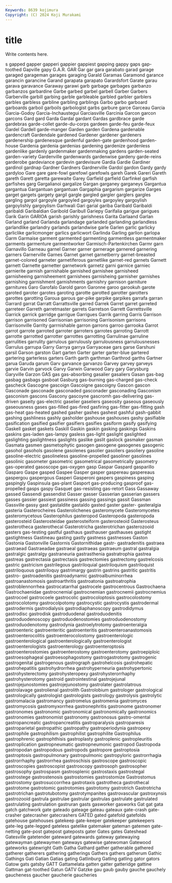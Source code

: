 ```yaml
---
Keywords: 8639 kojimura
Copyright: (C) 2024 Koji Murakami
---
```


# title

Write contents here.



s gapped gapper gapperi gappier gappiest gapping gappy gaps
gap-toothed Gapville gapy G.A.R. GAR Gar gar gara garabato garad
garage garaged garageman garages garaging Garald Garamas Garamond garance garancin
garancine Garand garapata garapato Garardsfort Garate garau garava garavance Garaway
garawi garb garbage garbages garbanzo garbanzos garbardine Garbe garbed garbel
garbell Garber Garbers Garberville garbill garbing garble garbleable garbled garbler
garblers garbles garbless garbline garbling garblings Garbo garbo garboard garboards
garboil garboils garbologist garbs garbure garce Garceau Garcia Garcia-Godoy Garcia-Inchaustegui
Garciasville Garcinia Garcon garcon garcons Gard gard Garda Gardal gardant
Gardas gardbrace garde gardebras garde-collet garde-du-corps gardeen garde-feu garde-feux Gardel
Gardell garde-manger Garden garden Gardena gardenable gardencraft Gardendale gardened Gardener
gardener gardeners gardenership gardenesque gardenful garden-gate gardenhood garden-house Gardenia gardenia
gardenias gardening gardenize gardenless gardenlike gardenly gardenmaker gardenmaking gardens garden-seated
garden-variety Gardenville gardenwards gardenwise gardeny garde-reins garderobe gardeviance gardevin gardevisure
Gardia Gardie Gardiner gardinol gardnap Gardner Gardners Gardnerville Gardol gardon
Gardy gardy gardyloo Gare gare gare-fowl garefowl garefowls gareh Garek
Gareri Gareth gareth Garett garetta garewaite Garey Garfield garfield Garfinkel
garfish garfishes garg Gargalianoi gargalize Gargan garganey garganeys Gargantua gargantua
Gargantuan gargantuan Gargaphia gargarism gargarize Garges garget gargets gargety gargil
gargle gargled gargler garglers gargles gargling gargol gargoyle gargoyled gargoyles
gargoyley gargoylish gargoylishly gargoylism Garhwali Gari garial gariba Garibald Garibaldi
garibaldi Garibaldian Garibold Garibull Gariepy Garifalia garigue garigues Garik Garin
GARIOA garish garishly garishness Garita Garlaand Garlan Garland garland Garlanda
garlandage garlanded garlanding garlandless garlandlike garlandry garlands garlandwise garle Garlen
garlic garlicky garliclike garlicmonger garlics garlicwort Garlinda Garling garlion garlopa
Garm Garmaise garment garmented garmenting garmentless garmentmaker garments garmenture garmentworker
Garmisch-Partenkirchen Garmr garn Garnavillo Garneau garnel Garner garner garnerage garnered
garnering garners Garnerville Garnes Garnet garnet garnetberry garnet-breasted garnet-colored garneter
garnetiferous garnetlike garnet-red garnets Garnett garnett Garnette garnetter garnetwork garnetz
garni garnice garniec garnierite garnish garnishable garnished garnishee garnisheed garnisheeing
garnisheement garnishees garnisheing garnisher garnishes garnishing garnishment garnishments garnishry garnison
garniture garnitures Garo Garofalo Garold garon Garonne garoo garookuh garote
garoted garoter garotes garoting garotte garotted garotter garotters garottes garotting
Garoua garous gar-pike garpike garpikes garrafa garran Garrard garrat Garratt
Garrattsville garred Garrek Garret garret garreted garreteer Garreth garretmaster garrets
Garretson Garrett Garrettsville Garrick garrick garridge garrigue Garrigues Garrik garring
Garris Garrison garrison garrisoned Garrisonian garrisoning Garrisonism garrisons Garrisonville Garrity
garrnishable garron garrons garroo garrooka Garrot garrot garrote garroted garroter
garroters garrotes garroting Garrott garrotte garrotted garrotter garrottes garrotting Garrulinae
garruline garrulities garrulity garrulous garrulously garrulousness garrulousnesses Garrulus garrupa Garry
Garrya garrya Garryaceae gars garse Garshuni garsil Garson garston Gart
garten Garter garter garter-blue gartered gartering garterless garters Garth garth
garthman Garthrod garths Gartner garua Garuda garum Garv garvance garvanzo
Garvey garvey garveys garvie Garvin garvock Garvy Garwin Garwood Gary
gary Garysburg Garyville Garzon GAS gas gas-absorbing gasalier gasaliers Gasan
gas-bag gasbag gasbags gasboat Gasburg gas-burning gas-charged gas-check gascheck Gascogne
gascoign Gascoigne gascoigny Gascon gascon Gasconade gasconade gasconaded gasconader gasconading
Gasconism gasconism gascons Gascony gascoyne gascromh gas-delivering gas-driven gaseity gas-electric
gaselier gaseliers gaseosity gaseous gaseously gaseousness gases gas-filled gas-fired gasfiring
gas-fitter gas-fitting gash gas-heat gas-heated gashed gasher gashes gashest gashful
gash-gabbit gashing gashliness gashly gasholder gashouse gashouses gashy gasifiable gasification
gasified gasifier gasifiers gasifies gasiform gasify gasifying Gaskell gasket gaskets
Gaskill Gaskin gaskin gasking gaskings Gaskins gaskins gas-laden gas-lampy gasless
gas-light gaslight gaslighted gaslighting gaslightness gaslights gaslike gaslit gaslock gasmaker
gasman Gasmata gasmen gasmetophytic gasogen gasogene gasogenes gasogenic gasohol gasohols
gasolene gasolenes gasolier gasoliers gasoliery gasoline gasoline-electric gasolineless gasoline-propelled gasoliner
gasolines gasolinic gasometer gasometric gasometrical gasometrically gasometry gas-operated gasoscope gas-oxygen
gasp Gaspar Gaspard gasparillo Gasparo Gaspe gasped Gaspee Gasper gasper
gaspereau gaspereaus gaspergou gaspergous Gasperi Gasperoni gaspers gaspiness gasping gaspingly
Gaspinsula gas-plant Gasport gas-producing gasproof gas-propelled gasps gaspy Gasquet gas-resisting
gas-retort Gass Gassaway gassed Gassendi gassendist Gasser gasser Gasserian gasserian
gassers gasses gassier gassiest gassiness gassing gassings gassit Gassman Gassville
gassy gast gastaldite gastaldo gasted gaster gaster- gasteralgia gasteria Gasterocheires
Gasterolichenes gasteromycete Gasteromycetes gasteromycetous Gasterophilus gasteropod Gasteropoda gasteropoda gasterosteid Gasterosteidae
gasterosteiform gasterosteoid Gasterosteus gasterotheca gasterothecal Gasterotricha gasterotrichan gasterozooid gasters gas-testing
gastful gasthaus gasthauser gasthauses gastight gastightness Gastineau gasting gastly gastness
gastnesses Gaston Gastonia Gastonville Gastornis Gastornithidae gastr- gastradenitis gastraea gastraead
Gastraeadae gastraeal gastraeas gastraeum gastral gastralgia gastralgic gastralgy gastraneuria gastrasthenia
gastratrophia gastrea gastreas gastrectasia gastrectasis gastrectomies gastrectomy gastrelcosis gastric gastricism
gastrilegous gastriloquial gastriloquism gastriloquist gastriloquous gastriloquy gastrimargy gastrin gastrins gastritic
gastritis gastro- gastroadenitis gastroadynamic gastroalbuminorrhea gastroanastomosis gastroarthritis gastroatonia gastroatrophia gastroblennorrhea
gastrocatarrhal gastrocele gastrocentrous Gastrochaena Gastrochaenidae gastrocnemial gastrocnemian gastrocnemii gastrocnemius gastrocoel
gastrocoele gastrocolic gastrocoloptosis gastrocolostomy gastrocolotomy gastrocolpotomy gastrocystic gastrocystis gastrodermal gastrodermis
gastrodialysis gastrodiaphanoscopy gastrodidymus gastrodisc gastrodisk gastroduodenal gastroduodenitis gastroduodenoscopy gastroduodenostomies gastroduodenostomy
gastroduodenotomy gastrodynia gastroelytrotomy gastroenteralgia gastroenteric gastroenteritic gastroenteritis gastroenteroanastomosis gastroenterocolitis gastroenterocolostomy
gastroenterologic gastroenterological gastroenterologically gastroenterologist gastroenterologists gastroenterology gastroenteroptosis gastroenterostomies gastroenterostomy gastroenterotomy
gastroepiploic gastroesophageal gastroesophagostomy gastrogastrotomy gastrogenic gastrogenital gastrogenous gastrograph gastrohelcosis gastrohepatic
gastrohepatitis gastrohydrorrhea gastrohyperneuria gastrohypertonic gastrohysterectomy gastrohysteropexy gastrohysterorrhaphy gastrohysterotomy gastroid gastrointestinal
gastrojejunal gastrojejunostomies gastrojejunostomy gastrolater gastrolatrous gastrolavage gastrolienal gastrolith Gastrolobium gastrologer
gastrological gastrologically gastrologist gastrologists gastrology gastrolysis gastrolytic gastromalacia gastromancy gastromelus
gastromenia gastromyces gastromycosis gastromyxorrhea gastronephritis gastronome gastronomer gastronomes gastronomic gastronomical
gastronomically gastronomics gastronomies gastronomist gastronomy gastronosus gastro-omental gastropancreatic gastropancreatitis gastroparalysis
gastroparesis gastroparietal gastropathic gastropathy gastroperiodynia gastropexy gastrophile gastrophilism gastrophilist gastrophilite
Gastrophilus gastrophrenic gastrophthisis gastroplasty gastroplenic gastropleuritis gastroplication gastropneumatic gastropneumonic gastropod
Gastropoda gastropodan gastropodous gastropods gastropore gastroptosia gastroptosis gastropulmonary gastropulmonic gastropyloric
gastrorrhagia gastrorrhaphy gastrorrhea gastroschisis gastroscope gastroscopic gastroscopies gastroscopist gastroscopy gastrosoph
gastrosopher gastrosophy gastrospasm gastrosplenic gastrostaxis gastrostegal gastrostege gastrostenosis gastrostomies gastrostomize
Gastrostomus gastrostomy gastrosuccorrhea gastrotaxis gastrotheca gastrothecal gastrotome gastrotomic gastrotomies gastrotomy
gastrotrich Gastrotricha gastrotrichan gastrotubotomy gastrotympanites gastrovascular gastroxynsis gastrozooid gastrula gastrulae
gastrular gastrulas gastrulate gastrulated gastrulating gastrulation gastruran gasts gasworker gasworks
Gat gat gata gatch gatchwork gate gateado gateage gateau gateaux
gate-crash gate-crasher gatecrasher gatecrashers GATED gated gatefold gatefolds gatehouse gatehouses
gatekeep gate-keeper gatekeeper gatekeepers gate-leg gate-legged gateless gatelike gatemaker gateman
gatemen gate-netting gate-post gatepost gateposts gater Gates gates Gateshead Gatesville
gatetender gateward gatewards gateway gatewaying gatewayman gatewaymen gateways gatewise gatewoman
Gatewood gateworks gatewright Gath Gatha Gathard gather gatherable gathered gatherer
gatherers gathering gatherings Gathers gathers gatherum Gathic Gathings Gati Gatian
Gatias gating Gatlinburg Gatling gatling gator gators Gatow gats gatsby
GATT Gattamelata gatten gatter gatteridge gattine Gattman gat-toothed Gatun GATV
Gatzke gau gaub gauby gauche gauchely gaucheness gaucher gaucherie gaucheries
